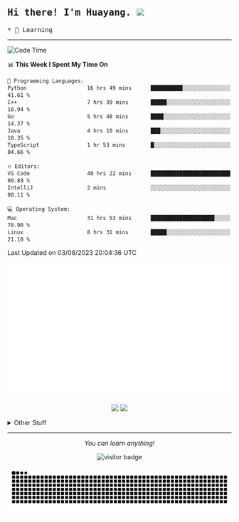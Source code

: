 <h2>
    <samp>Hi there! I'm Huayang. <img src="https://media.giphy.com/media/mGcNjsfWAjY5AEZNw6/giphy.gif" width="50"></samp>
</h2>
<p>
    <samp>
        * 🧐 Learning
    </samp>
</p>

<hr>

<!--START_SECTION:waka-->
![Code Time](http://img.shields.io/badge/Code%20Time-1%2C194%20hrs%2051%20mins-blue)

📊 **This Week I Spent My Time On** 

```text
💬 Programming Languages: 
Python                   16 hrs 49 mins      ██████████░░░░░░░░░░░░░░░   41.61 % 
C++                      7 hrs 39 mins       █████░░░░░░░░░░░░░░░░░░░░   18.94 % 
Go                       5 hrs 48 mins       ████░░░░░░░░░░░░░░░░░░░░░   14.37 % 
Java                     4 hrs 10 mins       ███░░░░░░░░░░░░░░░░░░░░░░   10.35 % 
TypeScript               1 hr 53 mins        █░░░░░░░░░░░░░░░░░░░░░░░░   04.66 % 

🔥 Editors: 
VS Code                  40 hrs 22 mins      █████████████████████████   99.89 % 
IntelliJ                 2 mins              ░░░░░░░░░░░░░░░░░░░░░░░░░   00.11 % 

💻 Operating System: 
Mac                      31 hrs 53 mins      ████████████████████░░░░░   78.90 % 
Linux                    8 hrs 31 mins       █████░░░░░░░░░░░░░░░░░░░░   21.10 % 
```


 Last Updated on 03/08/2023 20:04:36 UTC
<!--END_SECTION:waka-->

<p align="center">
    <img src="/github-metrics.svg" alt="github metrics" style='visibility:visible'>
</p>
<p align="center">
    <img src="https://api.githubtrends.io/user/svg/XmchxUp/langs?time_range=one_year&theme=classic">
    <img src="https://api.githubtrends.io/user/svg/XmchxUp/repos?time_range=one_year&include_private=True&group=private&theme=classic">
</p>

<details>
  <summary>Other Stuff</summary>
  <br />
<!--   
  <p align="left">
    <img height="180em" src="https://github-readme-streak-stats.herokuapp.com/?user=GuillaumeFalourd" />
    
  </p> -->

  * 🏆 Some GitHub statistical reports:
  
  <img width="100%" src="https://github-profile-trophy.vercel.app/?username=xmchxup&column=7">
  <p align="left">  
    <img height="180em" src="https://github-readme-stats.vercel.app/api?username=xmchxup&hide_border=true&show_icons=true&include_all_commits=true&bg_color=0,EC6C6C,FFD479,FFFC79,73FA79&theme=graywhite&locale=en" />
    <img height="180em" src="https://github-readme-stats.vercel.app/api/top-langs/?username=xmchxup&hide=css,scss,html&langs_count=8&hide_border=true&layout=compact&bg_color=0,73FA79,73FDFF,D783FF&theme=graywhite&locale=en" />
  </p>
  
  <img width="100%" src="https://github-profile-summary-cards.vercel.app/api/cards/profile-details?username=xmchxup&theme=github" />
 
</a>
</details>
<hr>
<p align="center">
    <i>You can learn anything!</i>
    <p align="center">
        <img src="https://visitor-badge.laobi.icu/badge?page_id=xmchxup" alt="visitor badge"/>       
    </p>
</p>

<picture>
  <source media="(prefers-color-scheme: dark)" srcset="https://raw.githubusercontent.com/XmchxUp/XmchxUp/output/github-snake-dark.svg" />
  <source media="(prefers-color-scheme: light)" srcset="https://raw.githubusercontent.com/XmchxUp/XmchxUp/output/github-snake.svg" />
  <img alt="github-snake" src="https://raw.githubusercontent.com/XmchxUp/XmchxUp/output/github-snake.svg" />
</picture>


